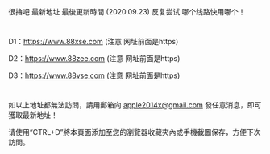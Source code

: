 很擼吧 最新地址 最後更新時間 (2020.09.23) 反复尝试 哪个线路快用哪个！
# 

D1：https://www.88xse.com (注意 网址前面是https)

D2：https://www.88zee.com (注意 网址前面是https)

D3：https://www.88vse.com (注意 网址前面是https)

# 
如以上地址都無法訪問，請用郵箱向 apple2014x@gmail.com 發任意消息，即可獲取最新地址！

请使用“CTRL+D”將本頁面添加至您的瀏覽器收藏夾內或手機截圖保存，方便下次訪問。
